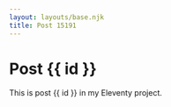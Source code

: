 ```yaml
---
layout: layouts/base.njk
title: Post 15191
---
```


# Post {{ id }}

This is post {{ id }} in my Eleventy project.
